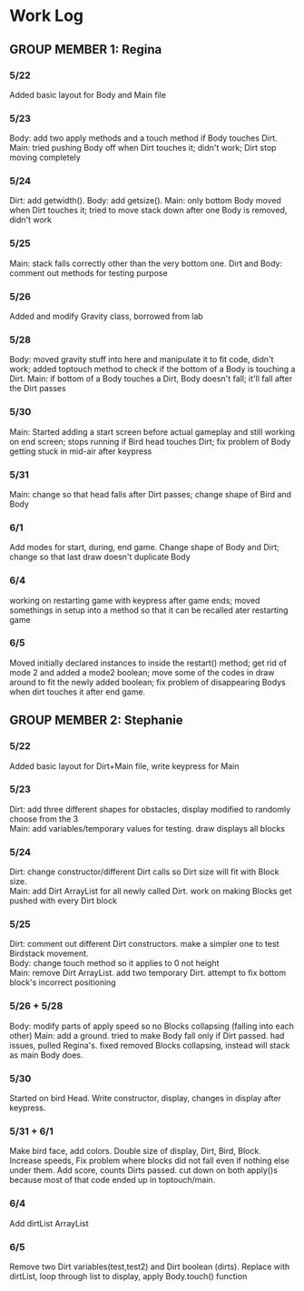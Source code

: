 # Work Log

## GROUP MEMBER 1: Regina

### 5/22

Added basic layout for Body and Main file

### 5/23

Body: add two apply methods and a touch method if Body touches Dirt.
Main: tried pushing Body off when Dirt touches it; didn't work; Dirt stop moving completely

### 5/24

Dirt: add getwidth(). Body: add getsize(). Main: only bottom Body moved when Dirt touches it; tried to move stack down after one Body is removed, didn't work

### 5/25

Main: stack falls correctly other than the very bottom one. Dirt and Body: comment out methods for testing purpose

### 5/26

Added and modify Gravity class, borrowed from lab

### 5/28

Body: moved gravity stuff into here and manipulate it to fit code, didn't work; added toptouch method to check if the bottom of a Body is touching a Dirt. Main: if bottom of a Body touches a Dirt, Body doesn't fall; it'll fall after the Dirt passes

### 5/30

Main: Started adding a start screen before actual gameplay and still working on end screen; stops running if Bird head touches Dirt; fix problem of Body getting stuck in mid-air after keypress

### 5/31

Main: change so that head falls after Dirt passes; change shape of Bird and Body

### 6/1

Add modes for start, during, end game. Change shape of Body and Dirt; change so that last draw doesn't duplicate Body

### 6/4

working on restarting game with keypress after game ends; moved somethings in setup into a method so that it can be recalled ater restarting game

### 6/5

Moved initially declared instances to inside the restart() method; get rid of mode 2 and added a mode2 boolean; move some of the codes in draw around to fit the newly added boolean; fix problem of disappearing Bodys when dirt touches it after end game.

## GROUP MEMBER 2: Stephanie

### 5/22

Added basic layout for Dirt+Main file, write keypress for Main

### 5/23

Dirt: add three different shapes for obstacles, display modified to randomly choose from the 3<br>
Main: add variables/temporary values for testing. draw displays all blocks

### 5/24
Dirt: change constructor/different Dirt calls so Dirt size will fit with Block size.<br>
Main: add Dirt ArrayList for all newly called Dirt. work on making Blocks get pushed with every Dirt block

### 5/25
Dirt: comment out different Dirt constructors. make a simpler one to test Birdstack movement.<br>
Body: change touch method so it applies to 0 not height<br>
Main: remove Dirt ArrayList. add two temporary Dirt. attempt to fix bottom block's incorrect positioning

### 5/26 + 5/28
Body: modify parts of apply speed so no Blocks collapsing (falling into each other)
Main: add a ground. tried to make Body fall only if Dirt passed. had issues, pulled Regina's. fixed removed Blocks collapsing, instead will stack as main Body does.

### 5/30
Started on bird Head. Write constructor, display, changes in display after keypress.

### 5/31 + 6/1
Make bird face, add colors. Double size of display, Dirt, Bird, Block. Increase speeds, Fix problem where blocks did not fall even if nothing else under them. Add score, counts Dirts passed. cut down on both apply()s because most of that code ended up in toptouch/main.

### 6/4
Add dirtList ArrayList

### 6/5
Remove two Dirt variables(test,test2) and Dirt boolean (dirts). Replace with dirtList, loop through list to display, apply Body.touch() function

